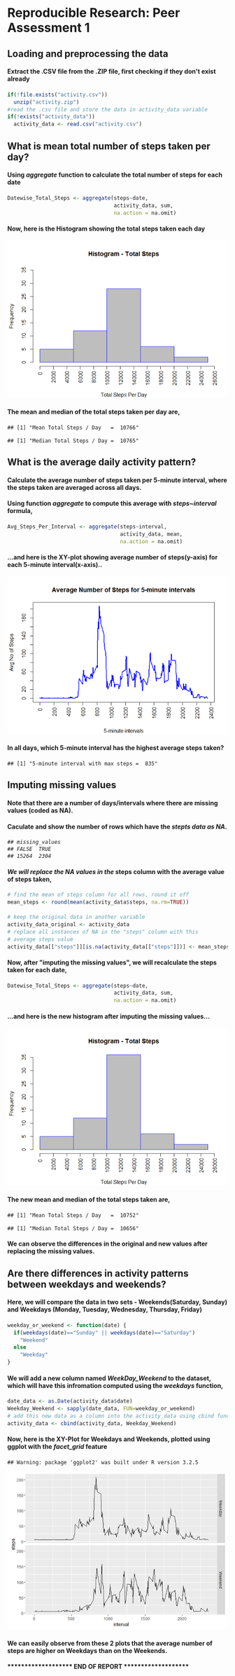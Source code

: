 # Reproducible Research: Peer Assessment 1


## Loading and preprocessing the data

#### Extract the .CSV file from the .ZIP file, first checking if they don't exist already

```r
if(!file.exists("activity.csv"))
  unzip("activity.zip")
#read the .csv file and store the data in activity_data variable
if(!exists("activity_data"))
  activity_data <- read.csv("activity.csv")
```


## What is mean total number of steps taken per day?

#### Using <i>aggregate</i> function to calculate the total number of steps for each date

```r
Datewise_Total_Steps <- aggregate(steps~date, 
                                  activity_data, sum, 
                                  na.action = na.omit)
```

#### Now, here is the Histogram showing the total steps taken each day
![](PA1_template_files/figure-html/histogram_total_steps-1.png)<!-- -->

#### The mean and median of the total steps taken per day are, 

```
## [1] "Mean Total Steps / Day   =  10766"
```

```
## [1] "Median Total Steps / Day =  10765"
```


## What is the average daily activity pattern?

#### Calculate the average number of steps taken per 5-minute interval, where the steps taken are averaged across all days.

#### Using function <i>aggregate</i> to compute this average with <i>steps~interval</i> formula,

```r
Avg_Steps_Per_Interval <- aggregate(steps~interval, 
                                    activity_data, mean, 
                                    na.action = na.omit)
```

#### ...and here is the XY-plot showing average number of steps(y-axis) for each 5-minute interval(x-axis)..
![](PA1_template_files/figure-html/xy_plot_avg_steps-1.png)<!-- -->

#### In all days, which 5-minute interval has the highest average steps taken?

```
## [1] "5-minute interval with max steps =  835"
```


## Imputing missing values

#### Note that there are a number of days/intervals where there are missing values (coded as NA).

#### Caculate and show the number of rows which have the <i>stepts</is> data as NA.

```
## missing_values
## FALSE  TRUE 
## 15264  2304
```

#### We will replace the NA values in the </i>steps</i> column with the average value of steps taken, 

```r
# find the mean of steps column for all rows, round it off
mean_steps <- round(mean(activity_data$steps, na.rm=TRUE))

# keep the original data in another variable
activity_data_original <- activity_data
# replace all instances of NA in the "steps" column with this 
# average steps value
activity_data[["steps"]][is.na(activity_data[["steps"]])] <- mean_steps
```

#### Now, after "imputing the missing values", we will recalculate the steps taken for each date,

```r
Datewise_Total_Steps <- aggregate(steps~date, 
                                  activity_data, sum, 
                                  na.action = na.omit)
```

#### ...and here is the new histogram after imputing the missing values...
![](PA1_template_files/figure-html/histogram_total_steps_new-1.png)<!-- -->

#### The new mean and median of the total steps taken are,

```
## [1] "Mean Total Steps / Day   =  10752"
```

```
## [1] "Median Total Steps / Day =  10656"
```

#### We can observe the differences in the original and new values after replacing the missing values.


## Are there differences in activity patterns between weekdays and weekends?

#### Here, we will compare the data in two sets - Weekends(Saturday, Sunday) and Weekdays (Monday, Tuesday, Wednesday, Thursday, Friday)

```r
weekday_or_weekend <- function(date) {
  if(weekdays(date)=="Sunday" || weekdays(date)=="Saturday")
    "Weekend"
  else
    "Weekday"
}
```

#### We will add a new column named <i>WeekDay_Weekend</i> to the dataset, which will have this infromation computed using the <i>weekdays</i> function,

```r
date_data <- as.Date(activity_data$date)
Weekday_Weekend <- sapply(date_data, FUN=weekday_or_weekend)
# add this new data as a column into the activity_data using cbind function
activity_data <- cbind(activity_data, Weekday_Weekend)
```

#### Now, here is the XY-Plot for Weekdays and Weekends, plotted using ggplot with the <i>facet_grid</i> feature

```
## Warning: package 'ggplot2' was built under R version 3.2.5
```

![](PA1_template_files/figure-html/weekday_weekend_plot-1.png)<!-- -->

#### We can easily observe from these 2 plots that the average number of steps are higher on Weekdays than on the Weekends.

#### ******************* END OF REPORT *******************
